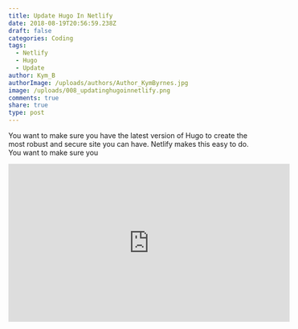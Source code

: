 ```yaml
---
title: Update Hugo In Netlify
date: 2018-08-19T20:56:59.238Z
draft: false
categories: Coding
tags:
  - Netlify
  - Hugo
  - Update
author: Kym_B
authorImage: /uploads/authors/Author_KymByrnes.jpg
image: /uploads/008_updatinghugoinnetlify.png
comments: true
share: true
type: post
---
```



You want to make sure you have the latest version of Hugo to create the most robust and secure site you can have. Netlify makes this easy to do. You want to make sure you



<iframe width="560" height="315" src="https://www.youtube.com/embed/c1_-Xq296Dk" frameborder="0" allow="autoplay; encrypted-media" allowfullscreen></iframe>
